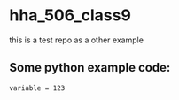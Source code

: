 # hha_506_class9
this is a test repo as a other example 

## Some python example code: 
```
variable = 123
```